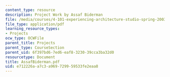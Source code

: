 ```yaml
---
content_type: resource
description: Project Work by Assaf Biderman
file: /media/courses/4-101-experiencing-architecture-studio-spring-2003/e712226aa7c3a969729959533fe2eaa8_AssafBiderman.pdf
file_type: application/pdf
learning_resource_types:
- Projects
ocw_type: OCWFile
parent_title: Projects
parent_type: CourseSection
parent_uid: 6f397bd6-7ed6-eaf8-3230-39cca3ba32d0
resourcetype: Document
title: AssafBiderman.pdf
uid: e712226a-a7c3-a969-7299-59533fe2eaa8
---
```

